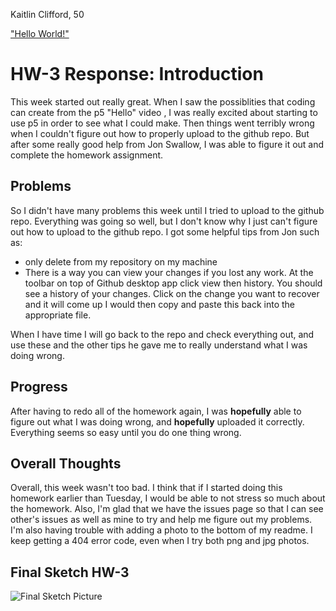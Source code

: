Kaitlin Clifford, 50

["Hello World!"](https://kaitlinclifford.github.io/120-work/hw-3/empty-example/)

# HW-3 Response: Introduction

This week started out really great. When I saw the possiblities that coding can create from the p5 "Hello" video , I was really excited about starting to use p5 in order to see what I could make. Then things went terribly wrong when I couldn't figure out how to properly upload to the github repo. But after some really good help from Jon Swallow, I was able to figure it out and complete the homework assignment.

## Problems

So I didn't have many problems this week until I tried to upload to the github repo. Everything was going so well, but I don't know why I just can't figure out how to upload to the github repo. I got some helpful tips from Jon such as:

- only delete from my repository on my machine
- There is a way you can view your changes if you lost any work. At the toolbar on top of Github desktop app click view then history. You should see a history of your changes. Click on the change you want to recover and it will come up I would then copy and paste this back into the appropriate file.

When I have time I will go back to the repo and check everything out, and use these and the other tips he gave me to really understand what I was doing wrong.

## Progress

After having to redo all of the homework again, I was **hopefully** able to figure out what I was doing wrong, and **hopefully** uploaded it correctly. Everything seems so easy until you do one thing wrong.

## Overall Thoughts

Overall, this week wasn't too bad. I think that if I started doing this homework earlier than Tuesday, I would be able to not stress so much about the homework. Also, I'm glad that we have the issues page so that I can see other's issues as well as mine to try and help me figure out my problems.
I'm also having trouble with adding a photo to the bottom of my readme. I keep getting a 404 error code, even when I try both png and jpg photos.

## Final Sketch HW-3

![Final Sketch Picture](images/hwsketch.jpg)
